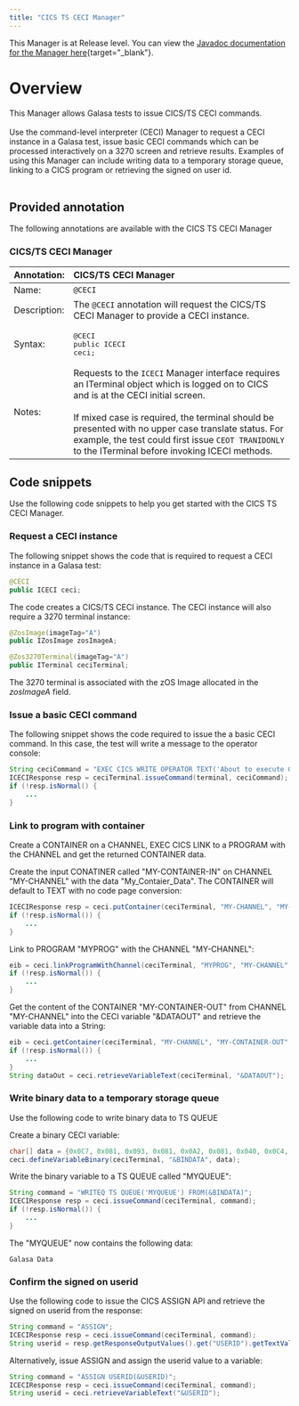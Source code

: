 ```yaml
---
title: "CICS TS CECI Manager"
---
```


This Manager is at Release level. You can view the [Javadoc documentation for the Manager here](https://javadoc.galasa.dev/dev/galasa/cicsts/package-summary.html){target="_blank"}.


# Overview
This Manager allows Galasa tests to issue CICS/TS CECI commands.<br><br> Use the command-level interpreter (CECI) Manager to request a CECI instance in a Galasa test,  issue basic CECI commands  which can be processed interactively on a 3270 screen and  retrieve results. Examples of using this Manager can include writing data to a temporary storage  queue, linking to a CICS program or retrieving the signed on user id. <br><br> 


## Provided annotation

The following annotations are available with the CICS TS CECI Manager


### CICS/TS CECI Manager

| Annotation: | CICS/TS CECI Manager |
| --------------------------------------- | :------------------------------------- |
| Name: | `@CECI` |
| Description: | The `@CECI` annotation will request the CICS/TS CECI Manager to provide a CECI instance. |
| Syntax: | <pre lang="java">@CECI<br>public ICECI ceci;</pre> |
| Notes: | Requests to the `ICECI` Manager interface requires an ITerminal object which is logged on to CICS and is at  the CECI initial screen.<br><br> If mixed case is required, the terminal should be presented with no upper case translate status. For example, the test could first issue `CEOT TRANIDONLY` to the ITerminal before invoking ICECI methods. |


## Code snippets

Use the following code snippets to help you get started with the CICS TS CECI Manager.


### Request a CECI instance

The following snippet shows the code that is required to request a CECI instance in a Galasa test:

```java
@CECI
public ICECI ceci;
```

The code creates a CICS/TS CECI instance. The CECI instance will also require a 3270 terminal instance:

```java
@ZosImage(imageTag="A")
public IZosImage zosImageA;

@Zos3270Terminal(imageTag="A")
public ITerminal ceciTerminal;
```
The 3270 terminal is associated with the zOS Image allocated in the *zosImageA* field.


### Issue a basic CECI command

The following snippet shows the code required to issue the a basic CECI command. In this case, the test will write a message to the operator console:

```java
String ceciCommand = "EXEC CICS WRITE OPERATOR TEXT('About to execute Galasa Test...')";
ICECIResponse resp = ceciTerminal.issueCommand(terminal, ceciCommand);
if (!resp.isNormal() {
    ...
}
```


### Link to program with container

Create a CONTAINER on a CHANNEL, EXEC CICS LINK to a PROGRAM with the CHANNEL and get the returned CONTAINER data.

Create the input CONATINER called "MY-CONTAINER-IN" on CHANNEL "MY-CHANNEL" with the data "My_Contaier_Data". The CONTAINER will default to TEXT with no code page conversion:

```java
ICECIResponse resp = ceci.putContainer(ceciTerminal, "MY-CHANNEL", "MY-CONTAINER-IN", "My_Contaier_Data", null, null, null);
if (!resp.isNormal()) {
    ...
}
```

Link to PROGRAM "MYPROG" with the CHANNEL "MY-CHANNEL":

```java
eib = ceci.linkProgramWithChannel(ceciTerminal, "MYPROG", "MY-CHANNEL", null, null, false);
if (!resp.isNormal()) {
    ...
}
```

Get the content of the CONTAINER "MY-CONTAINER-OUT" from CHANNEL "MY-CHANNEL" into the CECI variable "&DATAOUT" and retrieve the variable data into a String:

```java
eib = ceci.getContainer(ceciTerminal, "MY-CHANNEL", "MY-CONTAINER-OUT", "&DATAOUT", null, null);
if (!resp.isNormal()) {
    ...
}
String dataOut = ceci.retrieveVariableText(ceciTerminal, "&DATAOUT");
```


### Write binary data to a temporary storage queue

Use the following code to write binary data to TS QUEUE 

Create a binary CECI variable:

```java
char[] data = {0x0C7, 0x081, 0x093, 0x081, 0x0A2, 0x081, 0x040, 0x0C4, 0x081, 0x0A3, 0x081};
ceci.defineVariableBinary(ceciTerminal, "&BINDATA", data);
```

Write the binary variable to a TS QUEUE called "MYQUEUE": 

```java
String command = "WRITEQ TS QUEUE('MYQUEUE') FROM(&BINDATA)";
ICECIResponse resp = ceci.issueCommand(ceciTerminal, command);
if (!resp.isNormal()) {
    ...
}

```

The "MYQUEUE" now contains the following data:

```
Galasa Data
```


### Confirm the signed on userid

Use the following code to issue the CICS ASSIGN API and retrieve the signed on userid from the response: 


```java
String command = "ASSIGN";
ICECIResponse resp = ceci.issueCommand(ceciTerminal, command);
String userid = resp.getResponseOutputValues().get("USERID").getTextValue();

```

Alternatively, issue ASSIGN and assign the userid value to a variable:

```java
String command = "ASSIGN USERID(&USERID)";
ICECIResponse resp = ceci.issueCommand(ceciTerminal, command);
String userid = ceci.retrieveVariableText("&USERID");

```

